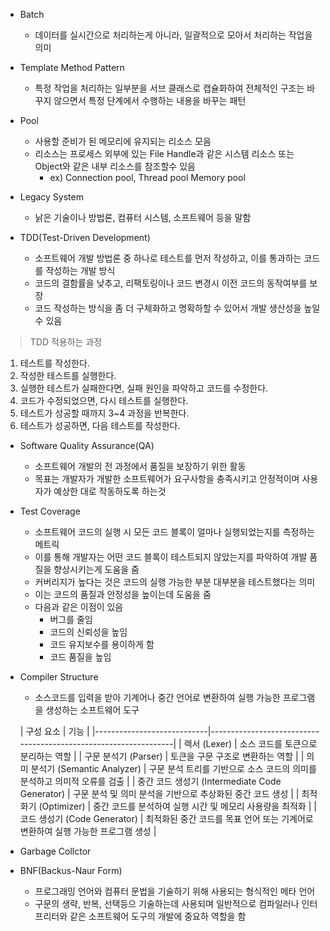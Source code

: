 + Batch
  - 데이터를 실시간으로 처리하는게 아니라, 일괄적으로 모아서 처리하는 작업을 의미

+ Template Method Pattern
  - 특정 작업을 처리하는 일부분을 서브 클래스로 캡슐화하여 전체적인 구조는 바꾸지 않으면서 특정 단계에서 수행하는 내용을 바꾸는 패턴

+ Pool
  - 사용할 준비가 된 메모리에 유지되는 리소스 모음
  - 리소스는 프로세스 외부에 있는 File Handle과 같은 시스템 리소스 또는 Object와 같은 내부 리소스를 참조할수 있음
    - ex) Connection pool, Thread pool Memory pool



+ Legacy System
  - 낡은 기술이나 방법론, 컴퓨터 시스템, 소프트웨어 등을 말함

+ TDD(Test-Driven Development)
  - 소프트웨어 개발 방법론 중 하나로 테스트를 먼저 작성하고, 이를 통과하는 코드를 작성하는 개발 방식
  - 코드의 결함률을 낮추고, 리팩토링이나 코드 변경시 이전 코드의 동작여부를 보장
  - 코드 작성하는 방식을 좀 더 구체화하고 명확하할 수 있어서 개발 생산성을 높일수 있음
>TDD 적용하는 과정
1. 테스트를 작성한다.
2. 작성한 테스트를 실행한다.
3. 실행한 테스트가 실패한다면, 실패 원인을 파악하고 코드를 수정한다.
4. 코드가 수정되었으면, 다시 테스트를 실행한다.
5. 테스트가 성공할 때까지 3~4 과정을 반복한다.
6. 테스트가 성공하면, 다음 테스트를 작성한다.


+ Software Quality Assurance(QA)
  - 소프트웨어 개발의 전 과정에서 품질을 보장하기 위한 활동
  - 목표는 개발자가 개발한 소프트웨어가 요구사항을 충족시키고 안정적이며 사용자가 예상한 대로 작동하도록 하는것


+ Test Coverage
  - 소프트웨어 코드의 실행 시 모든 코드 블록이 얼마나 실행되었는지를 측정하는 메트릭
  - 이를 통해 개발자는 어떤 코드 블록이 테스트되지 않았는지를 파악하여 개발 품질을 향상시키는게 도움을 줌
  - 커버리지가 높다는 것은 코드의 실행 가능한 부분 대부분을 테스트했다는 의미
  - 이는 코드의 품질과 안정성을 높이는데 도움을 줌
  - 다음과 같은 이점이 있음
      - 버그를 줄임
      - 코드의 신뢰성을 높임
      - 코드 유지보수를 용이하게 함
      - 코드 품질을 높임


+ Compiler Structure
  - 소스코드를 입력을 받아 기계어나 중간 언어로 변환하여 실행 가능한 프로그램을 생성하는 소프트웨어 도구
  
  | 구성 요소                   | 기능                                                            |
|----------------------------|-----------------------------------------------------------------|
| 렉서 (Lexer)                | 소스 코드를 토큰으로 분리하는 역할                                 |
| 구문 분석기 (Parser)        | 토큰을 구문 구조로 변환하는 역할                                  |
| 의미 분석기 (Semantic Analyzer) | 구문 분석 트리를 기반으로 소스 코드의 의미를 분석하고 의미적 오류를 검출 |
| 중간 코드 생성기 (Intermediate Code Generator) | 구문 분석 및 의미 분석을 기반으로 추상화된 중간 코드 생성 |
| 최적화기 (Optimizer)         | 중간 코드를 분석하여 실행 시간 및 메모리 사용량을 최적화           |
| 코드 생성기 (Code Generator) | 최적화된 중간 코드를 목표 언어 또는 기계어로 변환하여 실행 가능한 프로그램 생성 |


+ Garbage Collctor

+ BNF(Backus-Naur Form)
  - 프로그래밍 언어와 컴퓨터 문법을 기술하기 위해 사용되는 형식적인 메타 언어
  - 구문의 생략, 반복, 선택등으 기술하는데 사용되며 일반적으로 컴파일러나 인터프리터와 같은 소프트웨어 도구의 개발에 중요하 역할을 함





